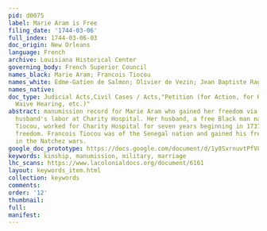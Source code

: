 ```yaml
---
pid: d0075
label: Marie Aram is Free
filing_date: '1744-03-06'
full_index: 1744-03-06-03
doc_origin: New Orleans
language: French
archive: Louisiana Historical Center
governing_body: French Superior Council
names_black: Marie Aram; Francois Tiocou
names_white: Edme-Gatien de Salmon; Olivier de Vezin; Jean Baptiste Raguet
names_native:
doc_type: Judicial Acts,Civil Cases / Acts,"Petition (for Action, for Hearing, to
  Waive Hearing, etc.)"
abstract: manumission record for Marie Aram who gained her freedom via her and her
  husband's labor at Charity Hospital. Her husband, a free Black man named Francois
  Tiocou, worked for Charity Hospital for seven years beginning in 1737 for his wife's
  freedom. Francois Tiocou was of the Senegal nation and gained his freedom from service
  in the Natchez wars.
google_doc_prototype: https://docs.google.com/document/d/1y8SxrnuvtPfV8dGukHnWlRzv11ZhTpX2ar4RGxJ_pmM/edit?usp=sharing
keywords: kinship, manumission, military, marriage
lhc_scans: https://www.lacolonialdocs.org/document/6161
layout: keywords_item.html
collection: keywords
comments:
order: '12'
thumbnail:
full:
manifest:
---
```


